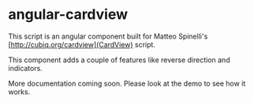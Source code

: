 angular-cardview
================

This script is an angular component built for Matteo Spinelli's [http://cubiq.org/cardview](CardView) script.

This component adds a couple of features like reverse direction and indicators.

More documentation coming soon. Please look at the demo to see how it works.